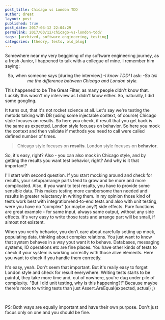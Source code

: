 ```yaml
---
post_title: Chicago vs London TDD
author: dreat
layout: post
published: true
post_date: 2017-03-12 22:04:29
permalink: 2017/03/12/chicago-vs-london-tdd/
tags: [archived, software_engineering, testing]
categories: [theory, tests, old_blog]
---
```

Somewhere near my very beggining of my software engineering journey, as a fresh Junior, I happened to talk with a collegue of mine. I remember him saying:
<p style="text-align: center;">So, when someone says [during the interview]
<em> -I know TDD!</em>
I ask:
<em> -So tell me the difference between Chicago and London style.</em></p>
This happened to be The Great Filter, as many people didn't know that. Luckily this wasn't my interview as I didn't know either. So, naturally, I did some googling.

It turns out, that it's not rocket science at all.
Let's say we're testing the metods talking with DB (using some injectable context, of course)
Chicago style focuses on results. So here you check, if result that you get back is the same as expected.
London style focuses on behavior. So here you mock the context and then validate if methods you need to call were called defined number of times.
<blockquote>Chicago style focuses on <strong>results</strong>. London style focuses on <strong>behavior</strong>.</blockquote>
So, it's easy, right? Also - you can also mock in Chicago style, and by getting the results you want test behavior, right? And why is it that important?

I'll start with second question. If you start mocking around and check for results, your setup/arrange parts tend to grow and be more and more complicated. Also, if you want to test results, you have to provide some sensible data. This makes testing more cumbersome than needed and results in greater reluctancy in writing them. In my opinion those kind of tests work best with integration/end-to-end tests and also with unit testing, were you have no "complex" (or maybe any?) side effects. Pure functions are great example - for same input, always same output, without any side effects. It's very easy to write those tests and arrange part will be small, if almost not existent.

When you verify behavior, you don't care about carefully setting up mock, populating data, thinking about complex relations. You just want to know that system behaves in a way yout want it to behave. Databases, messaging systems, IO operations etc are fine places. You have other kinds of tests to check if your system is working correctly with those alive elements. Here you want to check if you handle them correctly.

It's easy, yeah. Don't seem that important. But it's really easy to forget London style and check for result everywhere. Writing tests starts to be painful, they take more time and, out of nowhere, you're dug under pile of complexity.
"But I did unit testing, why is this happening?!"
Because maybe there's more to writing tests than just Assert.AreEqual(expected, actual) ;)

&nbsp;

PS: Both ways are equally important and have their own purpose. Don't just focus only on one and you should be fine.
